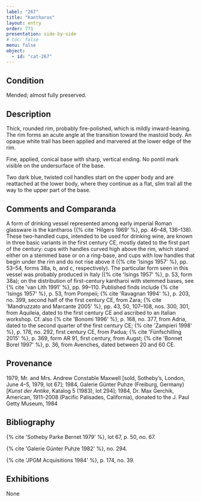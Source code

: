 ```yaml
---
label: "267"
title: "Kantharos"
layout: entry
order: 771
presentation: side-by-side
# toc: false
menu: false
object:
  - id: "cat-267"
---
```


## Condition

Mended; almost fully preserved.

## Description

Thick, rounded rim, probably fire-polished, which is mildly inward-leaning. The rim forms an acute angle at the transition toward the mastoid body. An opaque white trail has been applied and marvered at the lower edge of the rim.

Fine, applied, conical base with sharp, vertical ending. No pontil mark visible on the undersurface of the base.

Two dark blue, twisted coil handles start on the upper body and are reattached at the lower body, where they continue as a flat, slim trail all the way to the upper part of the base.

## Comments and Comparanda

A form of drinking vessel represented among early imperial Roman glassware is the kantharos ({% cite 'Hilgers 1969' %}, pp. 46–48, 136–138). These two-handled cups, intended to be used for drinking wine, are known in three basic variants in the first century CE, mostly dated to the first part of the century: cups with handles curved high above the rim, which stand either on a stemmed base or on a ring-base, and cups with low handles that begin under the rim and do not rise above it ({% cite 'Isings 1957' %}, pp. 53–54, forms 38a, b, and c, respectively). The particular form seen in this vessel was probably produced in Italy ({% cite 'Isings 1957' %}, p. 53, form 38a); on the distribution of first-century kantharoi with stemmed bases, see {% cite 'van Lith 1991' %}, pp. 99–110. Published finds include {% cite 'Isings 1957' %}, p. 53, from Pompeii; {% cite 'Ravagnan 1994' %}, p. 203, no. 399, second half of the first century CE, from Zara; {% cite 'Mandruzzato and Marcante 2005' %}, pp. 43, 50, 107–108, nos. 300, 301, from Aquileia, dated to the first century CE and ascribed to an Italian workshop. Cf. also {% cite 'Bonomi 1996' %}, p. 168, no. 377, from Adria, dated to the second quarter of the first century CE; {% cite 'Zampieri 1998' %}, p. 178, no. 292, first century CE, from Padua; {% cite 'Fünfschilling 2015' %}, p. 369, form AR 91, first century, from Augst; {% cite 'Bonnet Borel 1997' %}, p. 36, from Avenches, dated between 20 and 60 CE.

## Provenance

1979, Mr. and Mrs. Andrew Constable Maxwell [sold, Sotheby’s, London, June 4–5, 1979, lot 67]; 1984, Galerie Günter Puhze (Freiburg, Germany) [*Kunst der Antike*, Katalog 5 (1983), lot 294]; 1984, Dr. Max Gerchik, American, 1911–2008 (Pacific Palisades, California), donated to the J. Paul Getty Museum, 1984

## Bibliography

{% cite 'Sotheby Parke Bernet 1979' %}, lot 67, p. 50, no. 67.

{% cite 'Galerie Günter Puhze 1982' %}, no. 294.

{% cite 'JPGM Acquisitions 1984' %}, p. 174, no. 39.

## Exhibitions

None